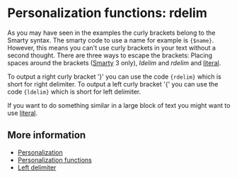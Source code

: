 # Personalization functions: rdelim

As you may have seen in the examples the curly brackets belong to the 
Smarty syntax. The smarty code to use a name for example is `{$name}`. 
However, this means you can't use curly brackets in your text without a second 
thought. There are three ways to escape the brackets: Placing spaces 
around the brackets ([Smarty](./smarty-2-vs-smarty-3) 3 only), *ldelim* and 
*rdelim* and [literal](./personalization-functions-literal).

To output a right curly bracket '}' you can 
use the code `{rdelim}` which is short for right delimiter.
To output a left curly bracket '{' you can use the code `{ldelim}` which 
is short for left delimiter.

If you want to do something similar in a large block of text you might 
want to use [literal](./personalization-functions-literal).

## More information

* [Personalization](./personalization)
* [Personalization functions](./personalization-functions)
* [Left delimiter](./personalize-functions-ldelim)
